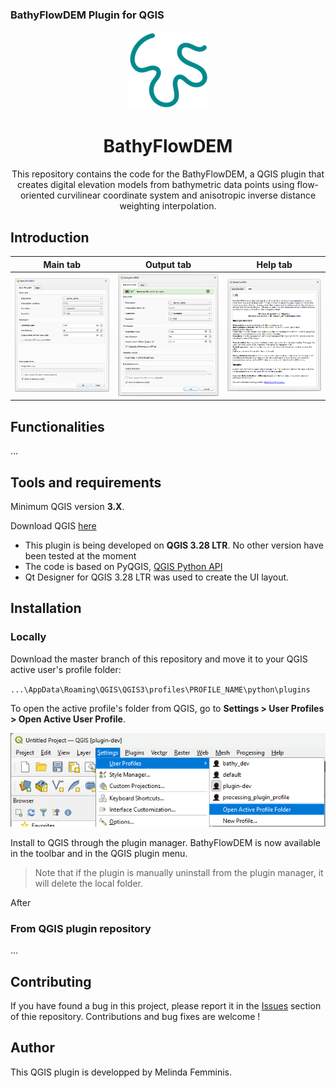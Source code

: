 ### BathyFlowDEM  Plugin for QGIS

<p align="center">
    <img src="img/icon.png">  
</p>

<div style="text-align: center;">
    <h1>BathyFlowDEM</h1>
    This repository contains the code for the BathyFlowDEM, a QGIS plugin that creates digital elevation models from bathymetric data points using flow-oriented curvilinear coordinate system and anisotropic inverse distance weighting interpolation. 
</div>

## Introduction

| Main tab              | Output tab              | Help tab              |
| ---------------------- | ---------------------- | ---------------------- |
| ![main tab](img/main_dialog.png) | ![output tab](img/output_dialog.png) | ![help tab](img/help_dialog.png) | 

## Functionalities

...

## Tools and requirements

Minimum QGIS version **3.X**.

Download QGIS [here](https://www.qgis.org/en/site/forusers/download.html)

- This plugin is being developed on **QGIS 3.28 LTR**. No other version have been tested at the moment
- The code is based on PyQGIS, [QGIS Python API](https://www.qgis.org/pyqgis/master/)
- Qt Designer for QGIS 3.28 LTR was used to create the UI layout.  

## Installation

### Locally

Download the master branch of this repository and move it to your QGIS active user's profile folder: 

`...\AppData\Roaming\QGIS\QGIS3\profiles\PROFILE_NAME\python\plugins`

To open the active profile's folder from QGIS, go to **Settings > User Profiles > Open Active User Profile**. 

![User profile folder](img/user_profile.png)

Install to QGIS through the plugin manager. BathyFlowDEM is now available in the toolbar and in the QGIS plugin menu. 

> Note that if the plugin is manually uninstall from the plugin manager, it will delete the local folder.

After

### From QGIS plugin repository

...

## Contributing

If you have found a bug in this project, please report it in the [Issues](https://github.com/melindafemminis/BathyFlowDEM/issues) section of thie repository. 
Contributions and bug fixes are welcome !

## Author

This QGIS plugin is developped by Melinda Femminis.